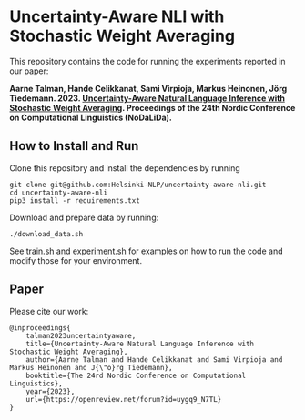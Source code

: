 # Uncertainty-Aware NLI with Stochastic Weight Averaging

This repository contains the code for running the experiments reported in our paper:

**Aarne Talman, Hande Celikkanat, Sami Virpioja, Markus Heinonen, Jörg Tiedemann. 2023. [Uncertainty-Aware Natural Language Inference with Stochastic Weight Averaging](https://openreview.net/forum?id=uygq9_N7TL). Proceedings of the 24th Nordic Conference on Computational Linguistics (NoDaLiDa).**


## How to Install and Run

Clone this repository and install the dependencies by running
```
git clone git@github.com:Helsinki-NLP/uncertainty-aware-nli.git
cd uncertainty-aware-nli
pip3 install -r requirements.txt
```

Download and prepare data by running:
```
./download_data.sh
```

See [train.sh](train.sh) and [experiment.sh](experiment.sh) for examples on how to run the code and modify those for your environment.

## Paper

Please cite our work:

```
@inproceedings{
    talman2023uncertaintyaware,
    title={Uncertainty-Aware Natural Language Inference with Stochastic Weight Averaging},
    author={Aarne Talman and Hande Celikkanat and Sami Virpioja and Markus Heinonen and J{\"o}rg Tiedemann},
    booktitle={The 24rd Nordic Conference on Computational Linguistics},
    year={2023},
    url={https://openreview.net/forum?id=uygq9_N7TL}
}
```